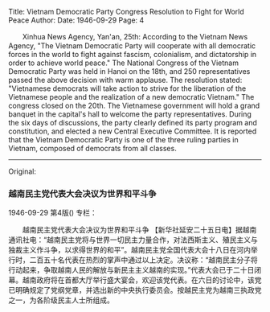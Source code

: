 Title: Vietnam Democratic Party Congress Resolution to Fight for World Peace
Author:
Date: 1946-09-29
Page: 4

　　Xinhua News Agency, Yan'an, 25th: According to the Vietnam News Agency, "The Vietnam Democratic Party will cooperate with all democratic forces in the world to fight against fascism, colonialism, and dictatorship in order to achieve world peace." The National Congress of the Vietnam Democratic Party was held in Hanoi on the 18th, and 250 representatives passed the above decision with warm applause. The resolution stated: "Vietnamese democrats will take action to strive for the liberation of the Vietnamese people and the realization of a new democratic Vietnam." The congress closed on the 20th. The Vietnamese government will hold a grand banquet in the capital's hall to welcome the party representatives. During the six days of discussions, the party clearly defined its party program and constitution, and elected a new Central Executive Committee. It is reported that the Vietnam Democratic Party is one of the three ruling parties in Vietnam, composed of democrats from all classes.



<hr /> 

Original: 


### 越南民主党代表大会决议为世界和平斗争

1946-09-29
第4版()
专栏：

　　越南民主党代表大会决议为世界和平斗争
    【新华社延安二十五日电】据越南通讯社电：“越南民主党将与世界一切民主力量合作，对法西斯主义、殖民主义与独裁主义作斗争，以求得世界的和平”。越南民主党全国代表大会十八日在河内举行时，二百五十名代表在热烈的掌声中通过以上决定。决议称：“越南民主分子将行动起来，争取越南人民的解放与新民主主义越南的实现。”代表大会已于二十日闭幕。越南政府将在首都大厅举行盛大宴会，欢迎该党代表。在六日的讨论中，该党已明确规定了党纲党章，并选出新的中央执行委员会。按越民主党为越南三执政党之一，为各阶级民主人士所组成。

